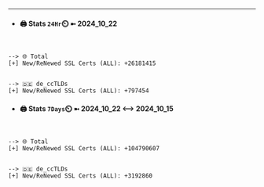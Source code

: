 

---
- #### 🖨️ **Stats** `24Hr`⏲️ ➼ 2024_10_22
```console


--> 🌐 Total
[+] New/ReNewed SSL Certs (ALL): +26181415


--> 🇩🇪 de_ccTLDs
[+] New/ReNewed SSL Certs (ALL): +797454

```

- #### 🖨️ **Stats** `7Days`⏲️ ➼ 2024_10_22 <--> 2024_10_15
```console


--> 🌐 Total
[+] New/ReNewed SSL Certs (ALL): +104790607


--> 🇩🇪 de_ccTLDs
[+] New/ReNewed SSL Certs (ALL): +3192860

```

